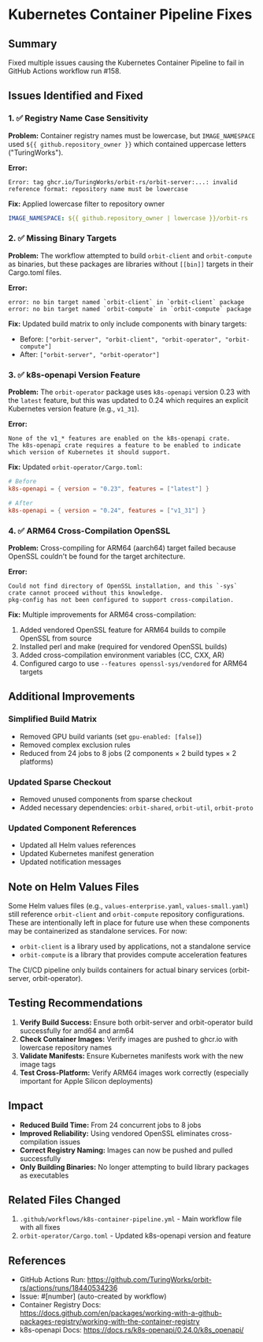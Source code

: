# Kubernetes Container Pipeline Fixes

## Summary
Fixed multiple issues causing the Kubernetes Container Pipeline to fail in GitHub Actions workflow run #158.

## Issues Identified and Fixed

### 1. ✅ Registry Name Case Sensitivity
**Problem:** Container registry names must be lowercase, but `IMAGE_NAMESPACE` used `${{ github.repository_owner }}` which contained uppercase letters ("TuringWorks").

**Error:**
```
Error: tag ghcr.io/TuringWorks/orbit-rs/orbit-server:...: invalid reference format: repository name must be lowercase
```

**Fix:** Applied lowercase filter to repository owner
```yaml
IMAGE_NAMESPACE: ${{ github.repository_owner | lowercase }}/orbit-rs
```

### 2. ✅ Missing Binary Targets
**Problem:** The workflow attempted to build `orbit-client` and `orbit-compute` as binaries, but these packages are libraries without `[[bin]]` targets in their Cargo.toml files.

**Error:**
```
error: no bin target named `orbit-client` in `orbit-client` package
error: no bin target named `orbit-compute` in `orbit-compute` package
```

**Fix:** Updated build matrix to only include components with binary targets:
- Before: `["orbit-server", "orbit-client", "orbit-operator", "orbit-compute"]`
- After: `["orbit-server", "orbit-operator"]`

### 3. ✅ k8s-openapi Version Feature
**Problem:** The `orbit-operator` package uses `k8s-openapi` version 0.23 with the `latest` feature, but this was updated to 0.24 which requires an explicit Kubernetes version feature (e.g., `v1_31`).

**Error:**
```
None of the v1_* features are enabled on the k8s-openapi crate.
The k8s-openapi crate requires a feature to be enabled to indicate which version of Kubernetes it should support.
```

**Fix:** Updated `orbit-operator/Cargo.toml`:
```toml
# Before
k8s-openapi = { version = "0.23", features = ["latest"] }

# After
k8s-openapi = { version = "0.24", features = ["v1_31"] }
```

### 4. ✅ ARM64 Cross-Compilation OpenSSL
**Problem:** Cross-compiling for ARM64 (aarch64) target failed because OpenSSL couldn't be found for the target architecture.

**Error:**
```
Could not find directory of OpenSSL installation, and this `-sys` crate cannot proceed without this knowledge.
pkg-config has not been configured to support cross-compilation.
```

**Fix:** Multiple improvements for ARM64 cross-compilation:
1. Added vendored OpenSSL feature for ARM64 builds to compile OpenSSL from source
2. Installed perl and make (required for vendored OpenSSL builds)
3. Added cross-compilation environment variables (CC, CXX, AR)
4. Configured cargo to use `--features openssl-sys/vendored` for ARM64 targets

## Additional Improvements

### Simplified Build Matrix
- Removed GPU build variants (set `gpu-enabled: [false]`)
- Removed complex exclusion rules
- Reduced from 24 jobs to 8 jobs (2 components × 2 build types × 2 platforms)

### Updated Sparse Checkout
- Removed unused components from sparse checkout
- Added necessary dependencies: `orbit-shared`, `orbit-util`, `orbit-proto`

### Updated Component References
- Updated all Helm values references
- Updated Kubernetes manifest generation
- Updated notification messages

## Note on Helm Values Files

Some Helm values files (e.g., `values-enterprise.yaml`, `values-small.yaml`) still reference `orbit-client` and `orbit-compute` repository configurations. These are intentionally left in place for future use when these components may be containerized as standalone services. For now:
- `orbit-client` is a library used by applications, not a standalone service
- `orbit-compute` is a library that provides compute acceleration features

The CI/CD pipeline only builds containers for actual binary services (orbit-server, orbit-operator).

## Testing Recommendations

1. **Verify Build Success:** Ensure both orbit-server and orbit-operator build successfully for amd64 and arm64
2. **Check Container Images:** Verify images are pushed to ghcr.io with lowercase repository names
3. **Validate Manifests:** Ensure Kubernetes manifests work with the new image tags
4. **Test Cross-Platform:** Verify ARM64 images work correctly (especially important for Apple Silicon deployments)

## Impact

- **Reduced Build Time:** From 24 concurrent jobs to 8 jobs
- **Improved Reliability:** Using vendored OpenSSL eliminates cross-compilation issues
- **Correct Registry Naming:** Images can now be pushed and pulled successfully
- **Only Building Binaries:** No longer attempting to build library packages as executables

## Related Files Changed

1. `.github/workflows/k8s-container-pipeline.yml` - Main workflow file with all fixes
2. `orbit-operator/Cargo.toml` - Updated k8s-openapi version and feature

## References

- GitHub Actions Run: https://github.com/TuringWorks/orbit-rs/actions/runs/18440534236
- Issue: #[number] (auto-created by workflow)
- Container Registry Docs: https://docs.github.com/en/packages/working-with-a-github-packages-registry/working-with-the-container-registry
- k8s-openapi Docs: https://docs.rs/k8s-openapi/0.24.0/k8s_openapi/
